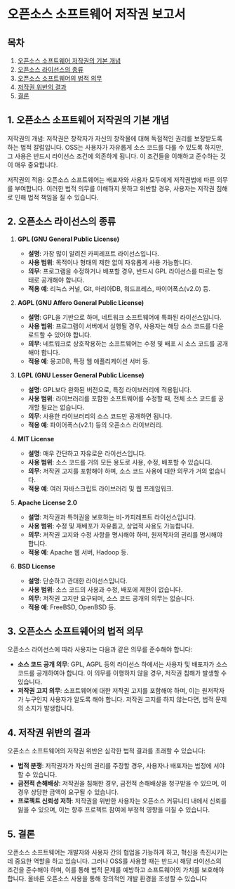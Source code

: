 # 오픈소스 소프트웨어 저작권 보고서

## 목차
1. [오픈소스 소프트웨어 저작권의 기본 개념](#1-오픈소스-소프트웨어-저작권의-기본-개념)
2. [오픈소스 라이선스의 종류](#2-오픈소스-라이선스의-종류)
3. [오픈소스 소프트웨어의 법적 의무](#3-오픈소스-소프트웨어의-법적-의무)
4. [저작권 위반의 결과](#4-저작권-위반의-결과)
5. [결론](#5-결론)

## 1. 오픈소스 소프트웨어 저작권의 기본 개념
저작권의 개념: 저작권은 창작자가 자신의 창작물에 대해 독점적인 권리를 보장받도록 하는 법적 칼럼입니다. OSS는 사용자가 자유롭게 소스 코드를 다룰 수 있도록 하지만, 그 사용은 반드시 라이선스 조건에 의존하게 됩니다. 이 조건들을 이해하고 준수하는 것이 매우 중요합니다.

저작권의 적용: 오픈소스 소프트웨어는 배포자와 사용자 모두에게 저작권법에 따른 의무를 부여합니다. 이러한 법적 의무를 이해하지 못하고 위반할 경우, 사용자는 저작권 침해로 인해 법적 책임을 질 수 있습니다.

## 2. 오픈소스 라이선스의 종류
1. **GPL (GNU General Public License)**
   - **설명**: 가장 많이 알려진 카피레프트 라이선스입니다.
   - **사용 범위**: 목적이나 형태의 제한 없이 자유롭게 사용 가능합니다.
   - **의무**: 프로그램을 수정하거나 배포할 경우, 반드시 GPL 라이선스를 따르는 형태로 공개해야 합니다.
   - **적용 예**: 리눅스 커널, Git, 마리아DB, 워드프레스, 파이어폭스(v2.0) 등.

2. **AGPL (GNU Affero General Public License)**
   - **설명**: GPL을 기반으로 하며, 네트워크 소프트웨어에 특화된 라이선스입니다.
   - **사용 범위**: 프로그램이 서버에서 실행될 경우, 사용자는 해당 소스 코드를 다운로드할 수 있어야 합니다.
   - **의무**: 네트워크로 상호작용하는 소프트웨어는 수정 및 배포 시 소스 코드를 공개해야 합니다.
   - **적용 예**: 몽고DB, 특정 웹 애플리케이션 서버 등.

3. **LGPL (GNU Lesser General Public License)**
   - **설명**: GPL보다 완화된 버전으로, 특정 라이브러리에 적용됩니다.
   - **사용 범위**: 라이브러리를 포함한 소프트웨어를 수정할 때, 전체 소스 코드를 공개할 필요는 없습니다.
   - **의무**: 사용한 라이브러리의 소스 코드만 공개하면 됩니다.
   - **적용 예**: 파이어폭스(v2.1) 등의 오픈소스 라이브러리.

4. **MIT License**
   - **설명**: 매우 간단하고 자유로운 라이선스입니다.
   - **사용 범위**: 소스 코드를 거의 모든 용도로 사용, 수정, 배포할 수 있습니다.
   - **의무**: 저작권 고지를 포함해야 하며, 소스 코드 사용에 대한 의무가 거의 없습니다.
   - **적용 예**: 여러 자바스크립트 라이브러리 및 웹 프레임워크.

5. **Apache License 2.0**
   - **설명**: 저작권과 특허권을 보호하는 비-카피레프트 라이선스입니다.
   - **사용 범위**: 수정 및 재배포가 자유롭고, 상업적 사용도 가능합니다.
   - **의무**: 저작권 고지와 수정 사항을 명시해야 하며, 원저작자의 권리를 명시해야 합니다.
   - **적용 예**: Apache 웹 서버, Hadoop 등.

6. **BSD License**
   - **설명**: 단순하고 관대한 라이선스입니다.
   - **사용 범위**: 소스 코드의 사용과 수정, 배포에 제한이 없습니다.
   - **의무**: 저작권 고지만 요구되며, 소스 코드 공개의 의무는 없습니다.
   - **적용 예**: FreeBSD, OpenBSD 등.

## 3. 오픈소스 소프트웨어의 법적 의무
오픈소스 라이선스에 따라 사용자는 다음과 같은 의무를 준수해야 합니다:
- **소스 코드 공개 의무**: GPL, AGPL 등의 라이선스 하에서는 사용자 및 배포자가 소스 코드를 공개하여야 합니다. 이 의무를 이행하지 않을 경우, 저작권 침해가 발생할 수 있습니다.
- **저작권 고지 의무**: 소프트웨어에 대한 저작권 고지를 포함해야 하며, 이는 원저작자가 누구인지 사용자가 알도록 해야 합니다. 저작권 고지를 하지 않는다면, 법적 문제의 소지가 발생합니다.

## 4. 저작권 위반의 결과
오픈소스 소프트웨어의 저작권 위반은 심각한 법적 결과를 초래할 수 있습니다:
- **법적 분쟁**: 저작권자가 자신의 권리를 주장할 경우, 사용자나 배포자는 법정에 서야 할 수 있습니다.
- **금전적 손해배상**: 저작권을 침해한 경우, 금전적 손해배상을 청구받을 수 있으며, 이 경우 상당한 금액이 요구될 수 있습니다.
- **프로젝트 신뢰성 저하**: 저작권을 위반한 사용자는 오픈소스 커뮤니티 내에서 신뢰를 잃을 수 있으며, 이는 향후 프로젝트 참여에 부정적 영향을 미칠 수 있습니다.

## 5. 결론
오픈소스 소프트웨어는 개발자와 사용자 간의 협업을 가능하게 하고, 혁신을 촉진시키는 데 중요한 역할을 하고 있습니다. 그러나 OSS를 사용할 때는 반드시 해당 라이선스의 조건을 준수해야 하며, 이를 통해 법적 문제를 예방하고 소프트웨어의 가치를 보호해야 합니다. 올바른 오픈소스 사용을 통해 창의적인 개발 환경을 조성할 수 있습니다

